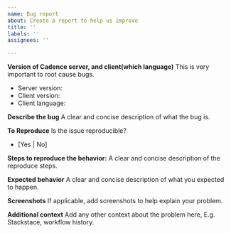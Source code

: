 ```yaml
---
name: Bug report
about: Create a report to help us improve
title: ''
labels: ''
assignees: ''

---
```

**Version of Cadence server, and client(which language)**
This is very important to root cause bugs.
- Server version: 
- Client version:
- Client language:

**Describe the bug**
A clear and concise description of what the bug is.

**To Reproduce**
Is the issue reproducible? 
- [Yes | No]

**Steps to reproduce the behavior:**
A clear and concise description of the reproduce steps.

**Expected behavior**
A clear and concise description of what you expected to happen.

**Screenshots**
If applicable, add screenshots to help explain your problem.

**Additional context**
Add any other context about the problem here, E.g. Stackstace, workflow history.
